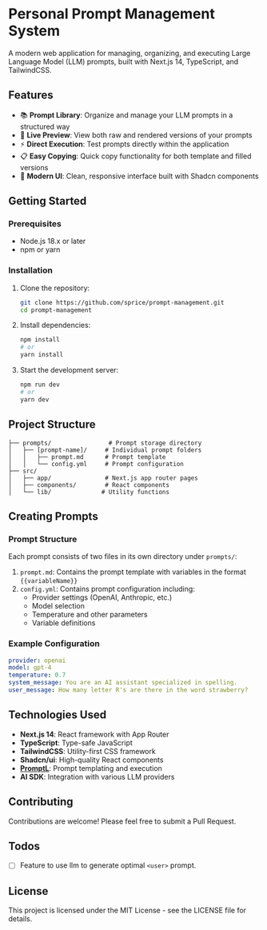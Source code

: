 # Personal Prompt Management System

A modern web application for managing, organizing, and executing Large Language Model (LLM) prompts, built with Next.js 14, TypeScript, and TailwindCSS.

## Features

- 📚 **Prompt Library**: Organize and manage your LLM prompts in a structured way
- 🔄 **Live Preview**: View both raw and rendered versions of your prompts
- ⚡ **Direct Execution**: Test prompts directly within the application
- 📋 **Easy Copying**: Quick copy functionality for both template and filled versions
- 🎨 **Modern UI**: Clean, responsive interface built with Shadcn components

## Getting Started

### Prerequisites

- Node.js 18.x or later
- npm or yarn

### Installation

1. Clone the repository:
    ```bash
    git clone https://github.com/sprice/prompt-management.git
    cd prompt-management
    ```
2. Install dependencies:
    ```bash
    npm install
    # or
    yarn install
    ```
3. Start the development server:
    ```bash
    npm run dev
    # or
    yarn dev
    ```

## Project Structure

```
├── prompts/                # Prompt storage directory
│   ├── [prompt-name]/     # Individual prompt folders
│   │   ├── prompt.md      # Prompt template
│   │   └── config.yml     # Prompt configuration
├── src/
│   ├── app/               # Next.js app router pages
│   ├── components/        # React components
│   └── lib/              # Utility functions
```

## Creating Prompts

### Prompt Structure

Each prompt consists of two files in its own directory under `prompts/`:

1. `prompt.md`: Contains the prompt template with variables in the format `{{variableName}}`
2. `config.yml`: Contains prompt configuration including:
   - Provider settings (OpenAI, Anthropic, etc.)
   - Model selection
   - Temperature and other parameters
   - Variable definitions

### Example Configuration

```yaml
provider: openai
model: gpt-4
temperature: 0.7
system_message: You are an AI assistant specialized in spelling.
user_message: How many letter R's are there in the word strawberry?
```

## Technologies Used

- **Next.js 14**: React framework with App Router
- **TypeScript**: Type-safe JavaScript
- **TailwindCSS**: Utility-first CSS framework
- **Shadcn/ui**: High-quality React components
- **[PromptL](https://promptl.ai)**: Prompt templating and execution
- **AI SDK**: Integration with various LLM providers

## Contributing

Contributions are welcome! Please feel free to submit a Pull Request.

## Todos

- [ ] Feature to use llm to generate optimal `<user>` prompt.

## License

This project is licensed under the MIT License - see the LICENSE file for details.